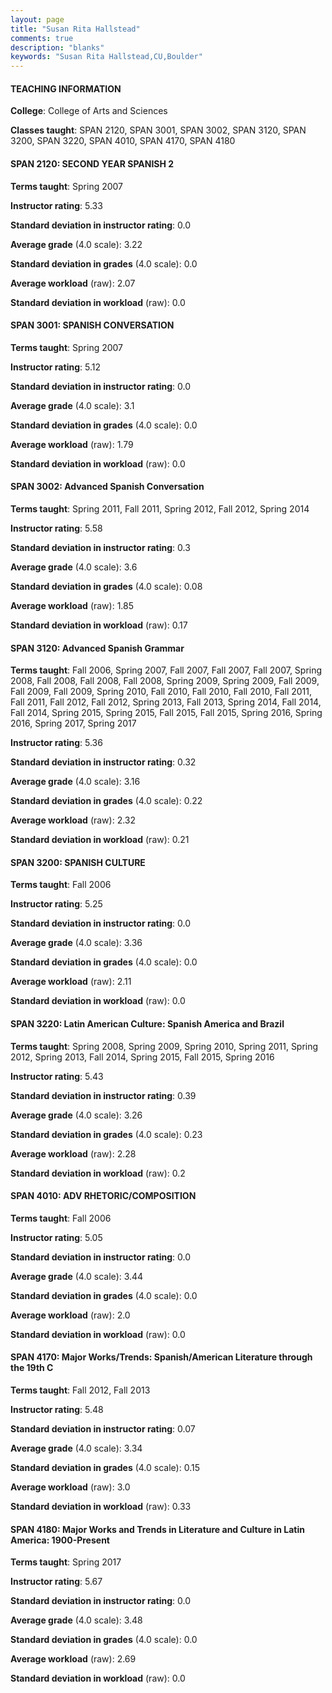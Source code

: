 ```yaml
---
layout: page
title: "Susan Rita Hallstead" 
comments: true
description: "blanks"
keywords: "Susan Rita Hallstead,CU,Boulder"
---
```

<head>
<script src="https://ajax.googleapis.com/ajax/libs/jquery/2.1.3/jquery.min.js"></script>
<script src="https://dl.dropboxusercontent.com/s/pc42nxpaw1ea4o9/highcharts.js?dl=0"></script>
<!-- <script src="../assets/js/highcharts.js"></script> -->
<style type="text/css">@font-face {
	font-family: "Bebas Neue";
	src: url(https://www.filehosting.org/file/details/544349/BebasNeue Regular.otf) format("opentype");
	}
	h1.Bebas { 
		font-family: "Bebas Neue", Verdana, Tahoma;
	}
</style>
</head>
	   
#### TEACHING INFORMATION

**College**: College of Arts and Sciences

**Classes taught**: SPAN 2120, SPAN 3001, SPAN 3002, SPAN 3120, SPAN 3200, SPAN 3220, SPAN 4010, SPAN 4170, SPAN 4180

#### SPAN 2120: SECOND YEAR SPANISH 2

**Terms taught**: Spring 2007

**Instructor rating**: 5.33

**Standard deviation in instructor rating**: 0.0

**Average grade** (4.0 scale): 3.22

**Standard deviation in grades** (4.0 scale): 0.0

**Average workload** (raw): 2.07

**Standard deviation in workload** (raw): 0.0

#### SPAN 3001: SPANISH CONVERSATION

**Terms taught**: Spring 2007

**Instructor rating**: 5.12

**Standard deviation in instructor rating**: 0.0

**Average grade** (4.0 scale): 3.1

**Standard deviation in grades** (4.0 scale): 0.0

**Average workload** (raw): 1.79

**Standard deviation in workload** (raw): 0.0

#### SPAN 3002: Advanced Spanish Conversation

**Terms taught**: Spring 2011, Fall 2011, Spring 2012, Fall 2012, Spring 2014

**Instructor rating**: 5.58

**Standard deviation in instructor rating**: 0.3

**Average grade** (4.0 scale): 3.6

**Standard deviation in grades** (4.0 scale): 0.08

**Average workload** (raw): 1.85

**Standard deviation in workload** (raw): 0.17

#### SPAN 3120: Advanced Spanish Grammar

**Terms taught**: Fall 2006, Spring 2007, Fall 2007, Fall 2007, Fall 2007, Spring 2008, Fall 2008, Fall 2008, Fall 2008, Spring 2009, Spring 2009, Fall 2009, Fall 2009, Fall 2009, Spring 2010, Fall 2010, Fall 2010, Fall 2010, Fall 2011, Fall 2011, Fall 2012, Fall 2012, Spring 2013, Fall 2013, Spring 2014, Fall 2014, Fall 2014, Spring 2015, Spring 2015, Fall 2015, Fall 2015, Spring 2016, Spring 2016, Spring 2017, Spring 2017

**Instructor rating**: 5.36

**Standard deviation in instructor rating**: 0.32

**Average grade** (4.0 scale): 3.16

**Standard deviation in grades** (4.0 scale): 0.22

**Average workload** (raw): 2.32

**Standard deviation in workload** (raw): 0.21

#### SPAN 3200: SPANISH CULTURE

**Terms taught**: Fall 2006

**Instructor rating**: 5.25

**Standard deviation in instructor rating**: 0.0

**Average grade** (4.0 scale): 3.36

**Standard deviation in grades** (4.0 scale): 0.0

**Average workload** (raw): 2.11

**Standard deviation in workload** (raw): 0.0

#### SPAN 3220: Latin American Culture: Spanish America and Brazil

**Terms taught**: Spring 2008, Spring 2009, Spring 2010, Spring 2011, Spring 2012, Spring 2013, Fall 2014, Spring 2015, Fall 2015, Spring 2016

**Instructor rating**: 5.43

**Standard deviation in instructor rating**: 0.39

**Average grade** (4.0 scale): 3.26

**Standard deviation in grades** (4.0 scale): 0.23

**Average workload** (raw): 2.28

**Standard deviation in workload** (raw): 0.2

#### SPAN 4010: ADV RHETORIC/COMPOSITION

**Terms taught**: Fall 2006

**Instructor rating**: 5.05

**Standard deviation in instructor rating**: 0.0

**Average grade** (4.0 scale): 3.44

**Standard deviation in grades** (4.0 scale): 0.0

**Average workload** (raw): 2.0

**Standard deviation in workload** (raw): 0.0

#### SPAN 4170: Major Works/Trends: Spanish/American Literature through the 19th C

**Terms taught**: Fall 2012, Fall 2013

**Instructor rating**: 5.48

**Standard deviation in instructor rating**: 0.07

**Average grade** (4.0 scale): 3.34

**Standard deviation in grades** (4.0 scale): 0.15

**Average workload** (raw): 3.0

**Standard deviation in workload** (raw): 0.33

#### SPAN 4180: Major Works and Trends in Literature and Culture in Latin America: 1900-Present

**Terms taught**: Spring 2017

**Instructor rating**: 5.67

**Standard deviation in instructor rating**: 0.0

**Average grade** (4.0 scale): 3.48

**Standard deviation in grades** (4.0 scale): 0.0

**Average workload** (raw): 2.69

**Standard deviation in workload** (raw): 0.0

